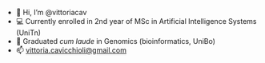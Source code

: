 - 👋 Hi, I’m @vittoriacav 
- 💻 Currently enrolled in 2nd year of MSc in Artificial Intelligence Systems (UniTn)
- 🧬 Graduated *cum laude* in Genomics (bioinformatics, UniBo)
- 📫 vittoria.cavicchioli@gmail.com
